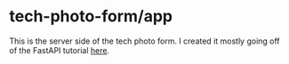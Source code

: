 # tech-photo-form/app

This is the server side of the tech photo form. I created it mostly going off of the FastAPI tutorial [here](https://fastapi.tiangolo.com/tutorial/sql-databases/).